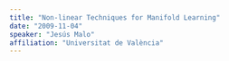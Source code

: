```yaml
---
title: "Non-linear Techniques for Manifold Learning"
date: "2009-11-04"
speaker: "Jesús Malo"
affiliation: "Universitat de València"
---
```

